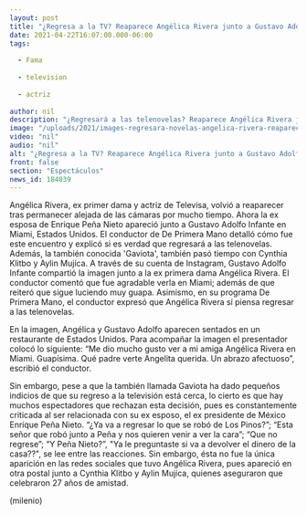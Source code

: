 ```yaml
---
layout: post
title: "¿Regresa a la TV? Reaparece Angélica Rivera junto a Gustavo Adolfo Infante; redes la critican"
date: 2021-04-22T16:07:00.000-06:00
tags:
  
  - Fama
  
  - television
  
  - actriz
  
author: nil
description: "¿Regresará a las telenovelas? Reaparece Angélica Rivera junto a Gustavo Adolfo Infante, Cynthia Klitbo y Aylin Mujíca; redes la critican. "
image: "/uploads/2021/images-regresara-novelas-angelica-rivera-reaparece.jpg"
video: "nil"
audio: "nil"
alt: "¿Regresa a la TV? Reaparece Angélica Rivera junto a Gustavo Adolfo Infante; redes la critican"
front: false
section: "Espectáculos"
news_id: 184039
---
```


Angélica Rivera, ex primer dama y actriz de Televisa, volvió a reaparecer tras permanecer alejada de las cámaras por mucho tiempo. Ahora la ex esposa de Enrique Peña Nieto apareció junto a Gustavo Adolfo Infante en Miami, Estados Unidos. El conductor de De Primera Mano detalló cómo fue este encuentro y explicó si es verdad que regresará a las telenovelas. Además, la también conocida 'Gaviota', también pasó tiempo con Cynthia Klitbo y Aylin Mujíca.  A través de su cuenta de Instagram, Gustavo Adolfo Infante compartió la imagen junto a la ex primera dama Angélica Rivera. El conductor comentó que fue agradable verla en Miami; además de que reiteró que sigue luciendo muy guapa. Asimismo, en su programa De Primera Mano, el conductor expresó que Angélica Rivera sí piensa regresar a las telenovelas. 

En la imagen, Angélica y Gustavo Adolfo aparecen sentados en un restaurante de Estados Unidos. Para acompañar la imagen el presentador colocó lo siguiente: “Me dio mucho gusto ver a mi amiga Angélica Rivera en Miami. Guapísima. Qué padre verte Angelita querida. Un abrazo afectuoso”, escribió el conductor. 

Sin embargo, pese a que la también llamada Gaviota ha dado pequeños indicios de que su regreso a la televisión está cerca, lo cierto es que hay muchos espectadores que rechazan esta decisión, pues es constantemente criticada al ser relacionada con su ex esposo, el ex presidente de México Enrique Peña Nieto. “¿Ya va a regresar lo que se robó de Los Pinos?”; “Esta señor que robó junto a Peña y nos quieren venir a ver la cara”; “Que no regrese”; “Y Peña Nieto?”, "Ya le preguntaste si va a devolver el dinero de la casa??", se lee entre las reacciones. Sin embargo, ésta no fue la única aparición en las redes sociales que tuvo Angélica Rivera, pues apareció en otra postal junto a Cynthia Klitbo y Aylin Mujíca, quienes aseguraron que celebraron 27 años de amistad. 

(milenio)